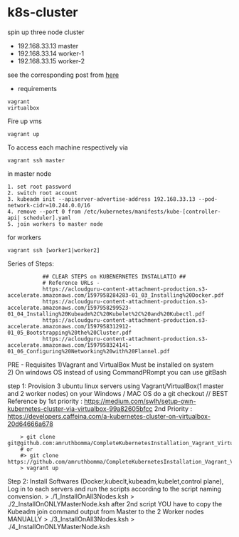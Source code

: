 # k8s-cluster



spin up three node cluster

* 192.168.33.13 master
* 192.168.33.14 worker-1
* 192.168.33.15 worker-2

see the corresponding post from [here](https://baykara.medium.com/setup-own-kubernetes-cluster-via-virtualbox-99a82605bfcc)

* requirements
```
vagrant
virtualbox
```

Fire up vms
``` 
vagrant up
```
To access each machine respectively via 
```
vagrant ssh master
```
in master node

```
1. set root password
2. switch root account
3. kubeadm init --apiserver-advertise-address 192.168.33.13 --pod-network-cidr=10.244.0.0/16
4. remove --port 0 from /etc/kubernetes/manifests/kube-[controller-api| scheduler].yaml
5. join workers to master node
```
for workers
```
vagrant ssh [worker1|worker2]
```


Series of Steps:

    
			   ## CLEAR STEPS on KUBENERNETES INSTALLATIO ##
			   # Reference URLs - 
			   https://acloudguru-content-attachment-production.s3-accelerate.amazonaws.com/1597958284283-01_03_Installing%20Docker.pdf
			   https://acloudguru-content-attachment-production.s3-accelerate.amazonaws.com/1597958299523-01_04_Installing%20Kubeadm%2C%20Kubelet%2C%20and%20Kubectl.pdf
			   https://acloudguru-content-attachment-production.s3-accelerate.amazonaws.com/1597958312912-01_05_Bootstrapping%20the%20Cluster.pdf
			   https://acloudguru-content-attachment-production.s3-accelerate.amazonaws.com/1597958324141-01_06_Configuring%20Networking%20with%20Flannel.pdf
PRE - Requisites 
    1)Vagrant and VirtualBox Must be installed on system	
    2) On windows OS instead of using CommandPRompt you can use gitBash
 	
step 1: Provision 3 ubuntu linux servers using Vagrant/VirtualBox(1 master and 2 worker nodes)
        on your Windows / MAC OS do a git checkout  // 
		BEST Reference by 1st priority : https://medium.com/swlh/setup-own-kubernetes-cluster-via-virtualbox-99a82605bfcc
		                  2nd Priority : https://developers.caffeina.com/a-kubernetes-cluster-on-virtualbox-20d64666a678
        
		> git clone git@github.com:amruthbomma/CompleteKubernetesInstallation_Vagrant_VirtualBox.git
		# or 
	    #> git clone https://github.com/amruthbomma/CompleteKubernetesInstallation_Vagrant_VirtualBox.git 
        > vagrant up
Step 2: Install Softwares (Docker,kubeclt,kubeadm,kubelet,control plane),
        Log in to each servers and run the scripts according to the script naming convension.
		> ./1_InstallOnAll3Nodes.ksh
		> ./2_InstallOnONLYMasterNode.ksh
		 after 2nd script YOU  have to copy the Kubeadm join command output from Master to the 2 Worker nodes MANUALLY
		> ./3_InstallOnAll3Nodes.ksh
		> ./4_InstallOnONLYMasterNode.ksh
		



